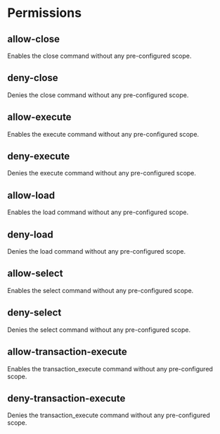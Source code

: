 # Permissions

## allow-close

Enables the close command without any pre-configured scope.

## deny-close

Denies the close command without any pre-configured scope.

## allow-execute

Enables the execute command without any pre-configured scope.

## deny-execute

Denies the execute command without any pre-configured scope.

## allow-load

Enables the load command without any pre-configured scope.

## deny-load

Denies the load command without any pre-configured scope.

## allow-select

Enables the select command without any pre-configured scope.

## deny-select

Denies the select command without any pre-configured scope.

## allow-transaction-execute

Enables the transaction_execute command without any pre-configured scope.

## deny-transaction-execute

Denies the transaction_execute command without any pre-configured scope.

